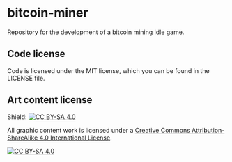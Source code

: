 # bitcoin-miner
Repository for the development of a bitcoin mining idle game.


## Code license

Code is licensed under the MIT license, which you can be found in the LICENSE file.

## Art content license

Shield: [![CC BY-SA 4.0][cc-by-sa-shield]][cc-by-sa]

All graphic content work is licensed under a
[Creative Commons Attribution-ShareAlike 4.0 International License][cc-by-sa].

[![CC BY-SA 4.0][cc-by-sa-image]][cc-by-sa]

[cc-by-sa]: http://creativecommons.org/licenses/by-sa/4.0/
[cc-by-sa-image]: https://licensebuttons.net/l/by-sa/4.0/88x31.png
[cc-by-sa-shield]: https://img.shields.io/badge/License-CC%20BY--SA%204.0-lightgrey.svg
